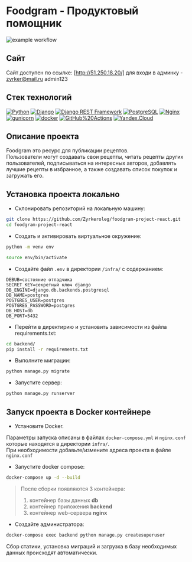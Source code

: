 # Foodgram - Продуктовый помощник

![example workflow](https://github.com/Zyrkeroleg/foodgram-project-react/actions/workflows/main.yml/badge.svg)  

## Сайт
Сайт доступен по ссылке:
[http://51.250.18.20/]
для входи в админку - 
zyrker@mail.ru
admin123

## Стек технологий

[![Python](https://img.shields.io/badge/-Python-464646?style=flat-square&logo=Python)](https://www.python.org/)
[![Django](https://img.shields.io/badge/-Django-464646?style=flat-square&logo=Django)](https://www.djangoproject.com/)
[![Django REST Framework](https://img.shields.io/badge/-Django%20REST%20Framework-464646?style=flat-square&logo=Django%20REST%20Framework)](https://www.django-rest-framework.org/)
[![PostgreSQL](https://img.shields.io/badge/-PostgreSQL-464646?style=flat-square&logo=PostgreSQL)](https://www.postgresql.org/)
[![Nginx](https://img.shields.io/badge/-NGINX-464646?style=flat-square&logo=NGINX)](https://nginx.org/ru/)
[![gunicorn](https://img.shields.io/badge/-gunicorn-464646?style=flat-square&logo=gunicorn)](https://gunicorn.org/)
[![docker](https://img.shields.io/badge/-Docker-464646?style=flat-square&logo=docker)](https://www.docker.com/)
[![GitHub%20Actions](https://img.shields.io/badge/-GitHub%20Actions-464646?style=flat-square&logo=GitHub%20actions)](https://github.com/features/actions)
[![Yandex.Cloud](https://img.shields.io/badge/-Yandex.Cloud-464646?style=flat-square&logo=Yandex.Cloud)](https://cloud.yandex.ru/)

## Описание проекта

Foodgram это ресурс для публикации рецептов.  
Пользователи могут создавать свои рецепты, читать рецепты других пользователей, подписываться на интересных авторов, добавлять лучшие рецепты в избранное, а также создавать список покупок и загружать его.

## Установка проекта локально

* Склонировать репозиторий на локальную машину:
```bash
git clone https://github.com/Zyrkeroleg/foodgram-project-react.git
cd foodgram-project-react
```

* Cоздать и активировать виртуальное окружение:

```bash
python -m venv env
```

```bash
source env/bin/activate
```

* Cоздайте файл `.env` в директории `/infra/` с содержанием:

```
DEBUB=состояние отладчика
SECRET_KEY=секретный ключ django
DB_ENGINE=django.db.backends.postgresql
DB_NAME=postgres
POSTGRES_USER=postgres
POSTGRES_PASSWORD=postgres
DB_HOST=db
DB_PORT=5432
```

* Перейти в директирию и установить зависимости из файла requirements.txt:

```bash
cd backend/
pip install -r requirements.txt
```

* Выполните миграции:

```bash
python manage.py migrate
```

* Запустите сервер:
```bash
python manage.py runserver
```

## Запуск проекта в Docker контейнере
* Установите Docker.

Параметры запуска описаны в файлах `docker-compose.yml` и `nginx.conf` которые находятся в директории `infra/`.  
При необходимости добавьте/измените адреса проекта в файле `nginx.conf`

* Запустите docker compose:
```bash
docker-compose up -d --build
```  
  > После сборки появляются 3 контейнера:
  > 1. контейнер базы данных **db**
  > 2. контейнер приложения **backend**
  > 3. контейнер web-сервера **nginx**

* Создайте администратора:
```bash
docker-compose exec backend python manage.py createsuperuser
```
Сбор статики, установка миграций и загрузка в базу необходимых данных происходят автоматически.

